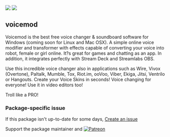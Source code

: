 [![](https://img.shields.io/chocolatey/v/voicemod?color=green&label=voicemod)](https://chocolatey.org/packages/voicemod) [![](https://img.shields.io/chocolatey/dt/voicemod)](https://chocolatey.org/packages/voicemod)

## voicemod
Voicemod is the best free voice changer & soundboard software for Windows (coming soon for Linux and Mac OSX). A simple online voice modifier and transformer with effects capable of converting your voice into robot, female or girl online. It?s great for games and chatting as an app. In addition, it integrates perfectly with Stream Deck and Streamlabs OBS.

Use this incredible voice changer also in applications such as Wire, Vivox (Overtone), Paltalk, Mumble, Tox, Riot.im, ooVoo, Viber, Ekiga, Jitsi, Ventrilo or Hangouts. Create your Voice Skins in seconds! Voice changing for everyone! Use it in video editors too!

Troll like a PRO!

### Package-specific issue
If this package isn't up-to-date for some days, [Create an issue](https://github.com/tunisiano187/Chocolatey-packages/issues/new/choose)

Support the package maintainer and [![Patreon](https://cdn.jsdelivr.net/gh/tunisiano187/Chocolatey-packages@d15c4e19c709e7148588d4523ffc6dd3cd3c7e5e/icons/patreon.png)](https://www.patreon.com/tunisiano)